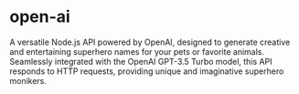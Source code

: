 # open-ai
A versatile Node.js API powered by OpenAI, designed to generate creative and entertaining superhero names for your pets or favorite animals. Seamlessly integrated with the OpenAI GPT-3.5 Turbo model, this API responds to HTTP requests, providing unique and imaginative superhero monikers.
